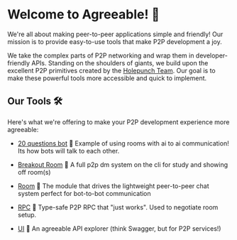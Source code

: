 # Welcome to Agreeable! 👋

We're all about making peer-to-peer applications simple and friendly! Our mission is to provide easy-to-use tools that make P2P development a joy.

We take the complex parts of P2P networking and wrap them in developer-friendly APIs. Standing on the shoulders of giants,
we build upon the excellent P2P primitives created by the [Holepunch Team](https://github.com/holepunchto/). 
Our goal is to make these powerful tools more accessible and quick to implement.

## Our Tools 🛠️

Here's what we're offering to make your P2P development experience more agreeable:

- [20 questions bot](https://github.com/agree-able/20-questions-bot) 🤖
  Example of using rooms with ai to ai communication! Its how bots will talk to each other.

- [Breakout Room](https://github.com/agree-able/breakout-room) 🙇
  A full p2p dm system on the cli for study and showing off room(s)

- [Room](https://github.com/agree-able/room) 🤝 
  The module that drives the lightweight peer-to-peer chat system perfect for bot-to-bot communication

- [RPC](https://github.com/agree-able/rpc) 🚀 
  Type-safe P2P RPC that "just works". Used to negotiate room setup.

- [UI](https://github.com/agree-able/ui) 🎨 
  An agreeable API explorer (think Swagger, but for P2P services!)
